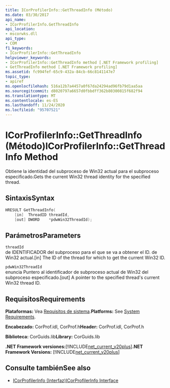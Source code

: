```yaml
---
title: ICorProfilerInfo::GetThreadInfo (Método)
ms.date: 03/30/2017
api_name:
- ICorProfilerInfo.GetThreadInfo
api_location:
- mscorwks.dll
api_type:
- COM
f1_keywords:
- ICorProfilerInfo::GetThreadInfo
helpviewer_keywords:
- ICorProfilerInfo::GetThreadInfo method [.NET Framework profiling]
- GetThreadInfo method [.NET Framework profiling]
ms.assetid: fc994fef-65c9-432a-84cb-66c8141147e7
topic_type:
- apiref
ms.openlocfilehash: 516a12b7a4457a0f67da24294ad96fb79d1aa5aa
ms.sourcegitcommit: d8020797a6657d0fbbdff362b80300815f682f94
ms.translationtype: MT
ms.contentlocale: es-ES
ms.lasthandoff: 11/24/2020
ms.locfileid: "95707521"
---
```

# <a name="icorprofilerinfogetthreadinfo-method"></a><span data-ttu-id="94f38-102">ICorProfilerInfo::GetThreadInfo (Método)</span><span class="sxs-lookup"><span data-stu-id="94f38-102">ICorProfilerInfo::GetThreadInfo Method</span></span>

<span data-ttu-id="94f38-103">Obtiene la identidad del subproceso de Win32 actual para el subproceso especificado.</span><span class="sxs-lookup"><span data-stu-id="94f38-103">Gets the current Win32 thread identity for the specified thread.</span></span>  
  
## <a name="syntax"></a><span data-ttu-id="94f38-104">Sintaxis</span><span class="sxs-lookup"><span data-stu-id="94f38-104">Syntax</span></span>  
  
```cpp  
HRESULT GetThreadInfo(  
    [in]  ThreadID threadId,  
    [out] DWORD    *pdwWin32ThreadId);  
```  
  
## <a name="parameters"></a><span data-ttu-id="94f38-105">Parámetros</span><span class="sxs-lookup"><span data-stu-id="94f38-105">Parameters</span></span>  

 `threadId`  
 <span data-ttu-id="94f38-106">de IDENTIFICADOR del subproceso para el que se va a obtener el ID. de Win32 actual.</span><span class="sxs-lookup"><span data-stu-id="94f38-106">[in] The ID of the thread for which to get the current Win32 ID.</span></span>  
  
 `pdwWin32ThreadId`  
 <span data-ttu-id="94f38-107">enuncia Puntero al identificador de subproceso actual de Win32 del subproceso especificado.</span><span class="sxs-lookup"><span data-stu-id="94f38-107">[out] A pointer to the specified thread's current Win32 thread ID.</span></span>  
  
## <a name="requirements"></a><span data-ttu-id="94f38-108">Requisitos</span><span class="sxs-lookup"><span data-stu-id="94f38-108">Requirements</span></span>  

 <span data-ttu-id="94f38-109">**Plataformas:** Vea [Requisitos de sistema](../../get-started/system-requirements.md).</span><span class="sxs-lookup"><span data-stu-id="94f38-109">**Platforms:** See [System Requirements](../../get-started/system-requirements.md).</span></span>  
  
 <span data-ttu-id="94f38-110">**Encabezado:** CorProf.idl, CorProf.h</span><span class="sxs-lookup"><span data-stu-id="94f38-110">**Header:** CorProf.idl, CorProf.h</span></span>  
  
 <span data-ttu-id="94f38-111">**Biblioteca:** CorGuids.lib</span><span class="sxs-lookup"><span data-stu-id="94f38-111">**Library:** CorGuids.lib</span></span>  
  
 <span data-ttu-id="94f38-112">**.NET Framework versiones:**[!INCLUDE[net_current_v20plus](../../../../includes/net-current-v20plus-md.md)]</span><span class="sxs-lookup"><span data-stu-id="94f38-112">**.NET Framework Versions:** [!INCLUDE[net_current_v20plus](../../../../includes/net-current-v20plus-md.md)]</span></span>  
  
## <a name="see-also"></a><span data-ttu-id="94f38-113">Consulte también</span><span class="sxs-lookup"><span data-stu-id="94f38-113">See also</span></span>

- [<span data-ttu-id="94f38-114">ICorProfilerInfo (Interfaz)</span><span class="sxs-lookup"><span data-stu-id="94f38-114">ICorProfilerInfo Interface</span></span>](icorprofilerinfo-interface.md)
